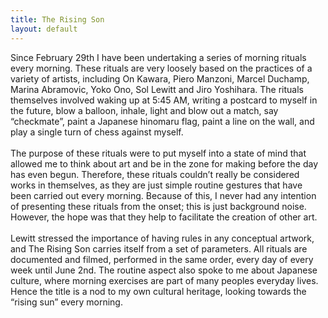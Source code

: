 ```yaml
---
title: The Rising Son
layout: default
---
```


Since February 29th I have been undertaking a series of morning rituals every morning. These rituals are very loosely based on the practices of a variety of artists, including On Kawara, Piero Manzoni, Marcel Duchamp, Marina Abramovic, Yoko Ono, Sol Lewitt and Jiro Yoshihara. The rituals themselves involved waking up at 5:45 AM, writing a postcard to myself in the future, blow a balloon, inhale, light and blow out a match, say “checkmate”, paint a Japanese hinomaru flag, paint a line on the wall, and play a single turn of chess against myself.
<br><br>
The purpose of these rituals were to put myself into a state of mind that allowed me to think about art and be in the zone for making before the day has even begun. Therefore, these rituals couldn’t really be considered works in themselves, as they are just simple routine gestures that have been carried out every morning. Because of this, I never had any intention of presenting these rituals from the onset; this is just background noise. However, the hope was that they help to facilitate the creation of other art.
<br><br>
Lewitt stressed the importance of having rules in any conceptual artwork, and The Rising Son carries itself from a set of parameters. All rituals are documented and filmed, performed in the same order, every day of every week until June 2nd. The routine aspect also spoke to me about Japanese culture, where morning exercises are part of many peoples everyday lives. Hence the title is a nod to my own cultural heritage, looking towards the “rising sun” every morning.
